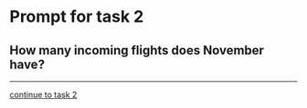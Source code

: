 # Prompt for task 2

## How many incoming flights does November have?

---

[continue to task 2](./task2-t.html)
